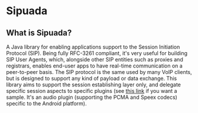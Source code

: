 # Sipuada

## What is Sipuada?

A Java library for enabling applications support to the Session Initiation Protocol (SIP). Being fully RFC-3261 compliant, it's very useful for building SIP User Agents, which, alongside other SIP entities such as proxies and registrars, enables end-user apps to have real-time communication on a peer-to-peer basis. The SIP protocol is the same used by many VoIP clients, but is designed to support any kind of payload or data exchange. This library aims to support the session establishing layer only, and delegate specific session aspects to specific plugins (see [this link](https://github.com/Sipuada/sipuada-plugin-android-audio) if you want a sample. It's an audio plugin (supporting the PCMA and Speex codecs) specific to the Android platform).
